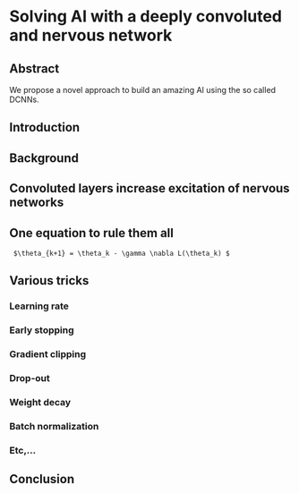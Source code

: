 # Solving AI with a deeply convoluted and nervous network

## Abstract

We propose a novel approach to build an amazing AI using the so called DCNNs.

## Introduction


## Background



## Convoluted layers increase excitation of nervous networks

## One equation to rule them all
 
     $\theta_{k+1} = \theta_k - \gamma \nabla L(\theta_k) $

## Various tricks
### Learning rate
### Early stopping
### Gradient clipping
### Drop-out
### Weight decay
### Batch normalization
### Etc,...


## Conclusion
